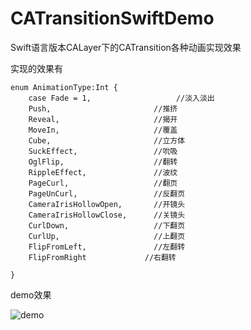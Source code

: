CATransitionSwiftDemo
=====================

Swift语言版本CALayer下的CATransition各种动画实现效果

实现的效果有



    enum AnimationType:Int {
        case Fade = 1,                   //淡入淡出
        Push,                       //推挤
        Reveal,                     //揭开
        MoveIn,                     //覆盖
        Cube,                       //立方体
        SuckEffect,                 //吮吸
        OglFlip,                    //翻转
        RippleEffect,               //波纹
        PageCurl,                   //翻页
        PageUnCurl,                 //反翻页
        CameraIrisHollowOpen,       //开镜头
        CameraIrisHollowClose,      //关镜头
        CurlDown,                   //下翻页
        CurlUp,                     //上翻页
        FlipFromLeft,               //左翻转
        FlipFromRight             //右翻转
        
    }


demo效果

![demo](./demo.gif)